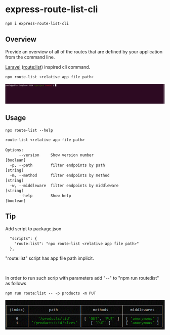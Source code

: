 # express-route-list-cli

```sh
npm i express-route-list-cli
```
## Overview

<p> Provide an overview of all of the routes that are defined by your application from the command line.<p>

<p>
  <a href="https://laravel.com">Laravel</a> (<a href="https://laravel.com/docs/routing#the-route-list">route:list</a>) inspired cli command.
</p>

```sh
npx route-list <relative app file path>
```

<p align='center'>
    <img src='./route-list.gif'>
</p>

## Usage

```
npx route-list --help
```
```
route-list <relative app file path>

Options:
      --version     Show version number                                [boolean]
  -p, --path        filter endpoints by path                            [string]
  -m, --method      filter endpoints by method                          [string]
  -w, --middleware  filter endpoints by middleware                      [string]
      --help        Show help                                          [boolean]
```

## Tip

Add script to package.json

```
  "scripts": {
    "route:list": "npx route-list <relative app file path>"
  },
```

<p>"route:list" script has app file path implicit.</p>
<br>
<p>In order to run such scrip with parameters add "--" to "npm run route:list" as follows</p>

```
npm run route:list -- -p products -m PUT
```
<img src='./route-list_2.gif'>
